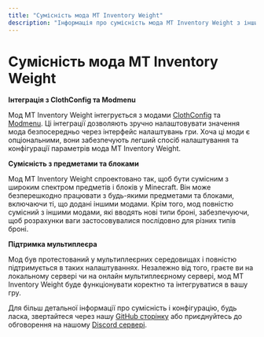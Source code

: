 ```yaml
---
title: "Сумісність мода MT Inventory Weight"
description: "Інформація про сумісність мода MT Inventory Weight з іншими модами та конфігураціями, включаючи інтеграцію з ClothConfig та Modmenu."
---
```


# Сумісність мода MT Inventory Weight

**Інтеграція з ClothConfig та Modmenu**

Мод MT Inventory Weight інтегрується з модами [ClothConfig](https://modrinth.com/mod/cloth-config) та [Modmenu](https://modrinth.com/mod/modmenu). Ці інтеграції дозволяють зручно налаштовувати значення мода безпосередньо через інтерфейс налаштувань гри. Хоча ці моди є опціональними, вони забезпечують легший спосіб налаштування та конфігурації параметрів мода MT Inventory Weight.

**Сумісність з предметами та блоками**

Мод MT Inventory Weight спроектовано так, щоб бути сумісним з широким спектром предметів і блоків у Minecraft. Він може безперешкодно працювати з будь-якими предметами та блоками, включаючи ті, що додані іншими модами. Крім того, мод повністю сумісний з іншими модами, які вводять нові типи броні, забезпечуючи, щоб розрахунки ваги застосовувалися послідовно для різних типів броні.

**Підтримка мультиплеєра**

Мод був протестований у мультиплеєрних середовищах і повністю підтримується в таких налаштуваннях. Незалежно від того, граєте ви на локальному сервері чи на онлайн мультиплеєрному сервері, мод MT Inventory Weight буде функціонувати коректно та інтегруватися в вашу гру.

Для більш детальної інформації про сумісність і конфігурацію, будь ласка, звертайтеся через нашу [GitHub сторінку](https://github.com/MEGATREX4/inventory-weight/) або приєднуйтесь до обговорення на нашому [Discord сервері](https://discord.gg/hc4XPRBEsq).